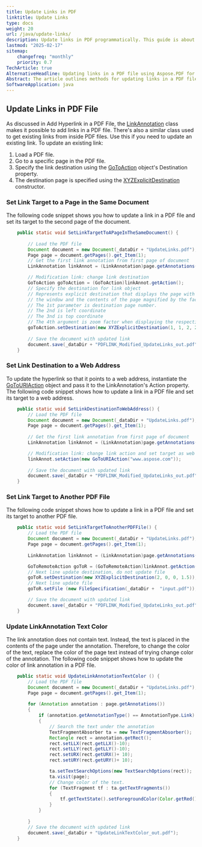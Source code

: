 ```yaml
---
title: Update Links in PDF 
linktitle: Update Links
type: docs
weight: 20
url: /java/update-links/
description: Update links in PDF programmatically. This guide is about how to update links in PDF in Java language. 
lastmod: "2025-02-17"
sitemap:
    changefreq: "monthly"
    priority: 0.7
TechArticle: true 
AlternativeHeadline: Updating links in a PDF file using Aspose.PDF for Java
Abstract: The article outlines methods for updating links in a PDF file using Java, specifically leveraging the Aspose.PDF library. It begins by introducing the `LinkAnnotation` class for managing links, and proceeds to detail several use cases for updating link destinations. The first example demonstrates how to modify a link to point to a different page within the same PDF using the `GoToAction` and `XYZExplicitDestination` classes. Another example illustrates setting a link's destination to a web address by using the `GoToURIAction` class. Additionally, there is guidance on updating a link to target another PDF file with the `GoToRemoteAction` class. The article also addresses modifying the color of link annotation text by adjusting the text color on the underlying page content. Code snippets are provided for each scenario, showing how to load the PDF, modify link attributes, and save the updated document.
SoftwareApplication: java
---
```


## Update Links in PDF File

As discussed in Add Hyperlink in a PDF File, the [LinkAnnotation](https://reference.aspose.com/pdf/java/com.aspose.pdf/linkannotation) class makes it possible to add links in a PDF file. There's also a similar class used to get existing links from inside PDF files. Use this if you need to update an existing link. To update an existing link:

1. Load a PDF file.
1. Go to a specific page in the PDF file.
1. Specify the link destination using the [GoToAction](https://reference.aspose.com/pdf/java/com.aspose.pdf/gotoaction) object's Destination property.
1. The destination page is specified using the [XYZExplicitDestination](https://reference.aspose.com/pdf/java/com.aspose.pdf/XYZExplicitDestination) constructor.

### Set Link Target to a Page in the Same Document

The following code snippet shows you how to update a link in a PDF file and set its target to the second page of the document.

```java
    public static void SetLinkTargetToAPageInTheSameDocument() {
        
        // Load the PDF file
        Document document = new Document(_dataDir + "UpdateLinks.pdf");
        Page page = document.getPages().get_Item(1);
        // Get the first link annotation from first page of document
        LinkAnnotation linkAnnot = (LinkAnnotation)page.getAnnotations().get_Item(1);

        // Modification link: change link destination
        GoToAction goToAction = (GoToAction)linkAnnot.getAction();
        // Specify the destination for link object
        // Represents explicit destination that displays the page with the coordinates (left, top) positioned at the upper-left corner of 
        // the window and the contents of the page magnified by the factor zoom.
        // The 1st parameter is destination page number. 
        // The 2nd is left coordinate
        // The 3nd is top coordinate
        // The 4th argument is zoom factor when displaying the respective page. Using 2 means page will be displayed in 200% zoom
        goToAction.setDestination(new XYZExplicitDestination(1, 1, 2, 2 ));
        
        // Save the document with updated link
        document.save(_dataDir + "PDFLINK_Modified_UpdateLinks_out.pdf");        
    }
```

### Set Link Destination to a Web Address

To update the hyperlink so that it points to a web address, instantiate the [GoToURIAction](https://reference.aspose.com/pdf/java/com.aspose.pdf/gotouriaction) object and pass it to the LinkAnnotation's Action property. The following code snippet shows how to update a link in a PDF file and set its target to a web address.

```java
    public static void SetLinkDestinationToWebAddress() {        
        // Load the PDF file
        Document document = new Document(_dataDir + "UpdateLinks.pdf");
        Page page = document.getPages().get_Item(1);
    
        // Get the first link annotation from first page of document
        LinkAnnotation linkAnnot = (LinkAnnotation)page.getAnnotations().get_Item(1);

        // Modification link: change link action and set target as web address
        linkAnnot.setAction(new GoToURIAction("www.aspose.com"));
        
        // Save the document with updated link
        document.save(_dataDir + "PDFLINK_Modified_UpdateLinks_out.pdf");        
    }
```

### Set Link Target to Another PDF File

The following code snippet shows how to update a link in a PDF file and set its target to another PDF file.

```java
    public static void SetLinkTargetToAnotherPDFFile() {        
        // Load the PDF file
        Document document = new Document(_dataDir + "UpdateLinks.pdf");
        Page page = document.getPages().get_Item(1);
    
        LinkAnnotation linkAnnot = (LinkAnnotation)page.getAnnotations().get_Item(1);

        GoToRemoteAction goToR = (GoToRemoteAction)linkAnnot.getAction();
        // Next line update destination, do not update file
        goToR.setDestination(new XYZExplicitDestination(2, 0, 0, 1.5));
        // Next line update file
        goToR.setFile (new FileSpecification(_dataDir +  "input.pdf"));

        // Save the document with updated link
        document.save(_dataDir + "PDFLINK_Modified_UpdateLinks_out.pdf");        
    }
```

### Update LinkAnnotation Text Color

The link annotation does not contain text. Instead, the text is placed in the contents of the page under the annotation. Therefore, to change the color of the text, replace the color of the page text instead of trying change color of the annotation. The following code snippet shows how to update the color of link annotation in a PDF file.

```java
    public static void UpdateLinkAnnotationTextColor () {        
        // Load the PDF file
        Document document = new Document(_dataDir + "UpdateLinks.pdf");
        Page page = document.getPages().get_Item(1);
           
        for (Annotation annotation : page.getAnnotations())
        {
            if (annotation.getAnnotationType() == AnnotationType.Link)
            {
                // Search the text under the annotation
                TextFragmentAbsorber ta = new TextFragmentAbsorber();
                Rectangle rect = annotation.getRect();
                rect.setLLX(rect.getLLX()-10);
                rect.setLLY(rect.getLLY()-10);
                rect.setURX(rect.getURX()+ 10);
                rect.setURY(rect.getURY()+ 10);

                ta.setTextSearchOptions(new TextSearchOptions(rect));
                ta.visit(page);
                // Change color of the text.
                for (TextFragment tf : ta.getTextFragments())
                {
                    tf.getTextState().setForegroundColor(Color.getRed());
                }
            }
        
        }                       
        // Save the document with updated link
        document.save(_dataDir + "UpdateLinkTextColor_out.pdf");        
    }
```
